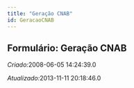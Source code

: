```yaml
---
title: "Geração CNAB"
id: GeracaoCNAB
---
```

<div id="d109011e1" class="section chapter">

<div class="titlepage">

<div>

<div>

## Formulário: Geração CNAB

</div>

</div>

</div>

<span class="emphasis"> *Criado:*</span>2008-06-05 14:24:39.0

<span class="emphasis">*Atualizado:*</span>2013-11-11 20:18:46.0

</div>
